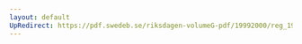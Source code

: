 ```yaml
---
layout: default
UpRedirect: https://pdf.swedeb.se/riksdagen-volumeG-pdf/19992000/reg_19992000/reg_19992000_0460.pdf
---
```

